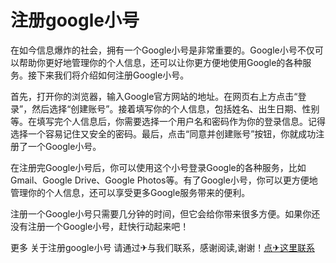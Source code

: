# 注册google小号

在如今信息爆炸的社会，拥有一个Google小号是非常重要的。Google小号不仅可以帮助你更好地管理你的个人信息，还可以让你更方便地使用Google的各种服务。接下来我们将介绍如何注册Google小号。

首先，打开你的浏览器，输入Google官方网站的地址。在网页右上方点击“登录”，然后选择“创建账号”。接着填写你的个人信息，包括姓名、出生日期、性别等。在填写完个人信息后，你需要选择一个用户名和密码作为你的登录信息。记得选择一个容易记住又安全的密码。最后，点击“同意并创建账号”按钮，你就成功注册了一个Google小号。

在注册完Google小号后，你可以使用这个小号登录Google的各种服务，比如Gmail、Google Drive、Google Photos等。有了Google小号，你可以更方便地管理你的个人信息，还可以享受更多Google服务带来的便利。

注册一个Google小号只需要几分钟的时间，但它会给你带来很多方便。如果你还没有注册一个Google小号，赶快行动起来吧！

更多 关于注册google小号 请通过✈与我们联系，感谢阅读,谢谢！[点✈这里联系](https://d.k02.cc)